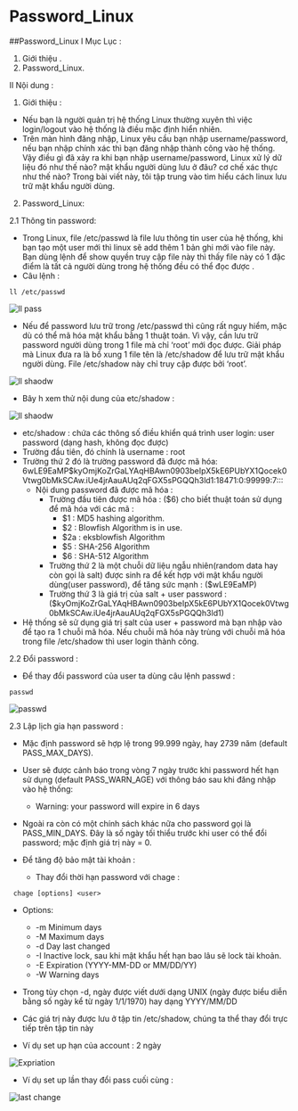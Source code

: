 # Password_Linux
##Password_Linux
I Mục Lục :
1. Giới thiệu .
2. Password_Linux.

II Nội dung :
1. Giới thiệu :

 - Nếu bạn là người quản trị hệ thống Linux thường xuyên thì việc login/logout vào hệ thống là điều mặc định hiển nhiên.
 - Trên màn hình đăng nhập, Linux yêu cầu bạn nhập username/password, nếu bạn nhập chính xác thì bạn đăng nhập thành công vào hệ thống. Vậy điều gì đã xảy ra khi bạn nhập username/password, Linux xử lý dữ liệu đó như thế nào? mật khẩu người dùng lưu ở đâu? cơ chế xác thực như thế nào? Trong bài viết này, tôi tập trung vào tìm hiểu cách linux lưu trữ mật khẩu người dùng.

2. Password_Linux:

2.1 Thông tin password:

 - Trong Linux, file /etc/passwd là file lưu thông tin user của hệ thống, khi bạn tạo một user mới thì linux sẽ add thêm 1 bản ghi mới vào file này. Bạn dùng lệnh để show quyền truy cập file này thì thấy file này có 1 đặc điểm là tất cả người dùng trong hệ thống đều có thể đọc được .
 - Câu lệnh : 
 
 ```
ll /etc/passwd
 ```
 
![ll pass](https://user-images.githubusercontent.com/68736233/89672060-4b0af400-d90e-11ea-84ff-5bf8a17d89c0.png)

 
 - Nếu để password lưu trữ trong /etc/passwd thì cũng rất nguy hiểm, mặc dù có thể mã hóa mật khẩu bằng 1 thuật toán. Vì vậy, cần lưu trữ password người dùng trong 1 file mà chỉ ‘root’ mới đọc được. Giải pháp mà Linux đưa ra là bổ xung 1 file tên là /etc/shadow để lưu trữ mật khẩu người dùng. File /etc/shadow này chỉ truy cập được bởi ‘root’.
 
![ll shaodw](https://user-images.githubusercontent.com/68736233/89672219-886f8180-d90e-11ea-9486-7db5fa8ae13c.png)

 - Bây h xem thử nội dung của etc/shadow :
 
![ll shaodw](https://user-images.githubusercontent.com/68736233/89672421-cff60d80-d90e-11ea-8195-5d63aa963af7.png)

 - etc/shadow : chứa các thông số điều khiển quá trình user login: user password (dạng hash, không đọc được)
 - Trường đầu tiên, đó chính là username : root 
 - Trường thứ 2 đó là trường password đã được mã hóa: $6$wLE9EaMP$kyOmjKoZrGaLYAqHBAwn0903beIpX5kE6PUbYX1Qocek0Vtwg0bMkSCAw.iUe4jrAauAUq2qFGX5sPGQQh3ld1:18471:0:99999:7:::
     - Nội dung password đã được mã hóa : 
		 - Trường đầu tiên được mã hóa : ($6) cho biết thuật toán sử dụng để mã hóa với các mã :
			 - $1 : MD5 hashing algorithm.
			 - $2 : Blowfish Algorithm is in use.
			 - $2a : eksblowfish Algorithm
			 - $5 : SHA-256 Algorithm
			 - $6 : SHA-512 Algorithm
		 - Trường thứ 2 là một chuỗi dữ liệu ngẫu nhiên(random data hay còn gọi là salt) được sinh ra để kết hợp với mật khẩu người dùng(user password), để tăng sức mạnh : ($wLE9EaMP) 
		 - Trường thứ 3 là giá trị của salt + user password : ($kyOmjKoZrGaLYAqHBAwn0903beIpX5kE6PUbYX1Qocek0Vtwg0bMkSCAw.iUe4jrAauAUq2qFGX5sPGQQh3ld1)
 - Hệ thống sẽ sử dụng giá trị salt của user + password mà bạn nhập vào để tạo ra 1 chuỗi mã hóa. Nếu chuỗi mã hóa này trùng với chuỗi mã hóa trong file /etc/shadow thì user login thành công.
 
2.2 Đổi password : 

 - Để thay đổi password của user ta dùng câu lệnh passwd :
 
```
passwd
```


![passwd](https://user-images.githubusercontent.com/68736233/89673880-5e6b8e80-d911-11ea-960d-556e765f1f19.png)

2.3 Lập lịch gia hạn password :

 - Mặc định password sẽ hợp lệ trong 99.999 ngày, hay 2739 năm (default PASS_MAX_DAYS).
 - User sẽ được cảnh báo trong vòng 7 ngày trước khi password hết hạn sử dụng (default PASS_WARN_AGE) với thông báo sau khi đăng nhập vào hệ thống:
	 - Warning: your password will expire in 6 days
 
 - Ngoài ra còn có một chính sách khác nữa cho password gọi là PASS_MIN_DAYS. Đây là số ngày tối thiểu trước khi user có thể đổi password; mặc định giá trị này = 0.
 
 - Để tăng độ bảo mật tài khoản :
	 - Thay đổi thời hạn password với chage :
		
		
```	 
 chage [options] <user>
```



 - Options:
	 - -m <mindays> Minimum days
	 - -M <maxdays> Maximum days
	 - -d <lastdays> Day last changed
	 - -I <inactive> Inactive lock, sau khi mật khẩu hết hạn bao lâu sẽ lock tài khoản.
	 - -E <expiredate> Expiration (YYYY-MM-DD or MM/DD/YY)
	 - -W <warndays> Warning days
		 
 - Trong tùy chọn -d, ngày được viết dưới dạng UNIX (ngày được biểu diễn bằng số ngày kể từ ngày 1/1/1970) hay dạng YYYY/MM/DD
 - Các giá trị này được lưu ở tập tin /etc/shadow, chúng ta thể thay đổi trực tiếp trên tập tin này	
	 
	 
 - Ví dụ set up hạn của account : 2 ngày 
 
![Expriation](https://user-images.githubusercontent.com/68736233/89675903-e606cc80-d914-11ea-9daf-c17ef182132a.png)

 
 
 
 - Ví dụ set up lần thay đổi pass cuối cùng : 
 
![last change](https://user-images.githubusercontent.com/68736233/89676370-c15f2480-d915-11ea-8928-0e4cefe56875.png)
 
 
 
